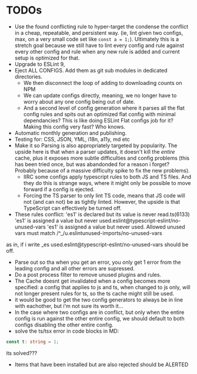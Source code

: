 # TODOs

- Use the found conflicting rule to hyper-target the condense the conflict in a cheap, repeatable, and persistent way. (ie, lint given two configs, max, on a very small code set like `const a = 1;`). Ultimately this is a stretch goal because we still have to lint every config and rule against every other config and rule when any new rule is added and current setup is optimized for that.
- Upgrade to ESLint 9,
- Eject ALL CONFIGS. Add them as git sub modules in dedicated directories.
  - We then disconnect the loop of adding to downloading counts on NPM
  - We can update configs directly, meaning, we no longer have to worry about any one config being out of date.
  - And a second level of config generation where it parses all the flat config rules and spits out an optimized flat config with minimal dependancies? This is like doing ESLint Flat configs job for it? Making this config very fast? Who knows.
- Automatic monthly generation and publishing.
- Testing for: CSS, JSON, YML, i18n, a11y, md etc
- Make it so Parsing is also appropriately targeted by popularity. The upside here is that when a parser updates, it doesn't kill the _entire_ cache, plus it exposes more subtle difficulties and config problems (this has been tried once, but was abandonded for a reason i forget? Probably because of a massive difficulty spike to fix the new problems).
  - IIRC some configs apply typescript rules to both JS and TS files. And they do this is strange ways, where it might only be possible to move forward if a config is ejected.
  - Forcing the TS parser to only lint TS code, means that JS code will not (and can not) be as tightly linted. However, the upside is that TypeScript can effectively be turned off.
- These rules conflict:
  'es1' is declared but its value is never read.ts(6133)
  'es1' is assigned a value but never used.eslint@typescript-eslint/no-unused-vars
  'es1' is assigned a value but never used. Allowed unused vars must match /^\_/u.eslintunused-imports/no-unused-vars

as in, if i write \_es used.eslint@typescript-eslint/no-unused-vars should be off.

- Parse out so tha when you get an error, you only get 1 error from the leading config and all other errors are supressed.
- Do a post process filter to remove unused plugins and rules.
- The Cache doesnt get invalidated when a config becomes more specified: a config that applies to js and ts, when changed to js only, will not longer present rules for ts, so the ts cache might still be used.
- it would be good to get the two config generators to always be in line with eachother, but i'm not sure its worth it...
- In the case where two configs are in conflict, but only when the entire config is run against the other entire config, we should default to both configs disabling the other entire config.
- solve the ts/tsx error in code blocks in MD:

<!-- //

```ts
const t: string = "t";
```

// -->

```ts
const t: string = 1;
```

its solved???

- Items that have been installed but are also rejected should be ALERTED

